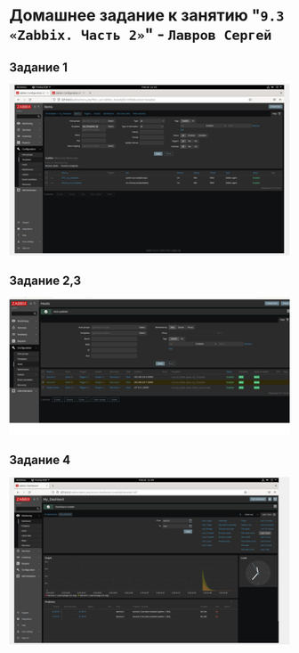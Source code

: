 # Домашнее задание к занятию "`9.3 «Zabbix. Часть 2»`" - `Лавров Сергей`

## Задание 1
   ![alt_text](https://github.com/SergeyLavrov/8.1.-Git/blob/main/img/Задание1.jpg)

## Задание 2,3
   ![alt_text](https://github.com/SergeyLavrov/8.1.-Git/blob/main/img/Задание9.3-23jpg.jpg)
  
## Задание 4
   ![alt_text](https://github.com/SergeyLavrov/8.1.-Git/blob/main/img/Задание9.3-4.jpg)
    
